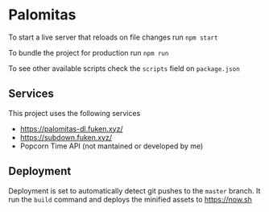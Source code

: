 # Palomitas

To start a live server that reloads on file changes run `npm start`

To bundle the project for production run `npm run`

To see other available scripts check the `scripts` field on `package.json`

## Services

This project uses the following services
* https://palomitas-dl.fuken.xyz/
* https://subdown.fuken.xyz/
* Popcorn Time API (not mantained or developed by me)

## Deployment

Deployment is set to automatically detect git pushes to the `master` branch.
It run the `build` command and deploys the minified assets to https://now.sh
